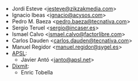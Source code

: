- Jordi Esteve \<<jesteve@zikzakmedia.com>\>
- Ignacio Ibeas \<<ignacio@acysos.com>\>
- Pedro M. Baeza \<<pedro.baeza@tecnativa.com>\>
- Sergio Teruel \<<sergio@incaser.es>\>
- Ismael Calvo \<<ismael.calvo@factorlibre.com>\>
- Carlos Dauden \<<carlos.dauden@tecnativa.com>\>
- Manuel Regidor \<<manuel.regidor@sygel.es>\>
- [APSL](https://apsl.tech):
  - Javier Antó \<<janto@apsl.net>\>
- [Dixmit](https://www.dixmit.com):
  - Enric Tobella
